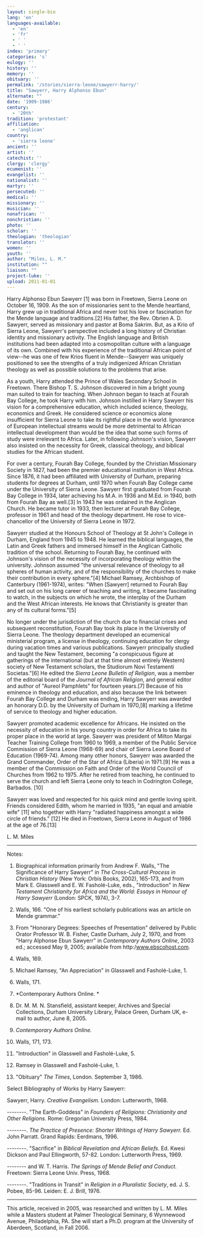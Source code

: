 ```yaml
---
layout: single-bio
lang: 'en'
languages-available:
  - 'en'
  - 'fr'
  - ' '
  - ' '
index: 'primary'
categories: 's'
eulogy: ''
history: ''
memory: ''
obituary: ''
permalink: '/stories/sierra-leone/sawyerr-harry/'
title: "Sawyerr, Harry Alphonso Ebun"
alternate: ""
date: '1909-1986'
century:
  - '20th'
tradition: 'protestant'
affiliation:
  - 'anglican'
country:
  - 'sierra leone'
ancient: ''
artist: ''
catechist: ''
clergy: 'clergy'
ecumenist: ''
evangelist: ''
nationalist: ''
martyr: ''
persecuted: ''
medical: ''
missionary: ''
musician: ''
nonafrican: ''
nonchristian: ''
photo: ''
scholar: ''
theologian: 'theologian'
translator: ''
women: ''
youth: ''
author: "Miles, L. M."
institution: ""
liaison: ""
project-luke: ''
upload: 2011-01-01
---
```




Harry Alphonso Ebun Sawyerr [1] was born in Freetown, Sierra Leone on October 16, 1909. As the son of missionaries sent to the Mende heartland, Harry grew up in traditional Africa and never lost his love or fascination for the Mende language and traditions.[2] His father, the Rev. Obrien A. D. Sawyerr, served as missionary and pastor at Boma Sakrim. But, as a Krio of Sierra Leone, Sawyerr's perspective included a long history of Christian identity and missionary activity. The English language and British institutions had been adapted into a cosmopolitan culture with a language of its own. Combined with his experience of the traditional African point of view--he was one of few Krios fluent in Mende--Sawyerr was uniquely positioned to see the strengths of a truly indigenized African Christian theology as well as possible solutions to the problems that arise.

As a youth, Harry attended the Prince of Wales Secondary School in Freetown. There Bishop T. S. Johnson discovered in him a bright young man suited to train for teaching. When Johnson began to teach at Fourah Bay College, he took Harry with him. Johnson instilled in Harry Sawyerr his vision for a comprehensive education, which included science, theology, economics and Greek. He considered science or economics alone insufficient for Sierra Leone to take its rightful place in the world. Ignorance of European intellectual streams would be more detrimental to African intellectual development than would be the idea that some such forms of study were irrelevant to Africa. Later, in following Johnson's vision, Sawyerr also insisted on the necessity for Greek, classical theology, and biblical studies for the African student.

For over a century, Fourah Bay College, founded by the Christian Missionary Society in 1827, had been the premier educational institution in West Africa. Since 1876, it had been affiliated with University of Durham, preparing students for degrees at Durham, until 1970 when Fourah Bay College came under the University of Sierra Leone. Sawyerr first graduated from Fourah Bay College in 1934, later achieving his M.A. in 1936 and M.Ed. in 1940, both from Fourah Bay as well.[3] In 1943 he was ordained in the Anglican Church. He became tutor in 1933, then lecturer at Fourah Bay College, professor in 1961 and head of the theology department. He rose to vice-chancellor of the University of Sierra Leone in 1972.

Sawyerr studied at the Honours School of Theology at St John's College in Durham, England from 1945 to 1948. He learned the biblical languages, the Latin and Greek fathers and immersed himself in the Anglican Catholic tradition of the school. Returning to Fourah Bay, he continued with Johnson's vision of the necessity of incorporating theology within the university. Johnson assumed "the universal relevance of theology to
all spheres of human activity, and of the responsibility of the churches to make their contribution in every sphere."[4] Michael Ramsey, Archbishop of Canterbury (1961-1974), writes: "When [Sawyerr] returned to Fourah Bay and set out on his long career of teaching and writing, it became fascinating to watch, in the subjects on which he wrote, the interplay of the Durham and the West African interests. He knows that Christianity is greater than any of its cultural forms."[5]

No longer under the jurisdiction of the church due to financial crises and subsequent reconstitution, Fourah Bay took its place in the University of Sierra Leone. The theology department developed an ecumenical ministerial program, a license in theology, continuing education for clergy during vacation times and various publications. Sawyerr principally studied and taught the New Testament, becoming "a conspicuous figure at gatherings of the international (but at that time almost entirely Western) society of New Testament scholars, the Studiorum Novi Testamenti Societas."[6] He edited the *Sierra Leone Bulletin of Religion*, was a member of the editorial board of the *Journal of African Religion*, and general editor and author of "Aureol Pamphlets" for fourteen years.[7] Because of his eminence in theology and education, and also because the link between Fourah Bay College and Durham was ending, Harry Sawyerr was awarded an honorary D.D. by the University of Durham in 1970,[8] marking a lifetime of service to theology and higher education.

Sawyerr promoted academic excellence for Africans. He insisted on the necessity of education in his young country in order for Africa to take its proper place in the world at large. Sawyerr was president of Milton Margai Teacher Training College from 1960 to 1969, a member of the Public Service Commission of Sierra Leone (1968-69) and chair of Sierra Leone Board of Education (1969-74). Among many other honors, Sawyerr was awarded the Grand Commander, Order of the Star of Africa (Liberia) in 1971.[9] He was a member of the Commission on Faith and Order of the World Council of Churches from 1962 to 1975. After he retired from teaching, he continued to serve the church and left Sierra Leone only to teach in Codrington College, Barbados. [10]

Sawyerr was loved and respected for his quick mind and gentle loving spirit. Friends considered Edith, whom he married in 1935, "an equal and amiable wife" [11] who together with Harry "radiated happiness amongst a wide circle of friends." [12] He died in Freetown, Sierra Leone in August of 1986 at the age of 76.[13]

L. M. Miles

---

Notes:

1. Biographical information primarily from Andrew F. Walls, "The Significance of Harry Sawyerr" in *The Cross-Cultural Process in Christian History* (New York: Orbis Books, 2002), 165-173, and from Mark E. Glasswell and E. W. Fasholé-Luke, eds., "Introduction" in *New Testament Christianity for Africa and the World: Essays in Honour of Harry Sawyerr* (London: SPCK, 1974), 3-7.

2. Walls, 166. "One of his earliest scholarly publications was an article on Mende grammar."

3. From "Honorary Degrees: Speeches of Presentation" delivered by Public Orator Professor W. B. Fisher, Castle Durham, July 2, 1970, and from "Harry Alphonse Ebun Sawyerr" in *Contemporary Authors Online*, 2003 ed.; accessed May 9, 2005; available from http:/www.ebscohost.com.

4. Walls, 169.

5. Michael Ramsey, "An Appreciation" in Glasswell and Fasholé-Luke, 1.

6. Walls, 171.

7. *Contemporary Authors Online. *

8. Dr. M. M. N. Stansfield, assistant keeper, Archives and Special Collections, Durham University Library, Palace Green, Durham UK, e-mail to author, June 8, 2005.

9. *Contemporary Authors Online.*

10. Walls, 171, 173.

11. "Introduction" in Glasswell and Fasholé-Luke, 5.

12. Ramsey in Glasswell and Fasholé-Luke, 1.

13. "Obituary" *The Times*, London. September 3, 1986.

Select Bibliography of Works by Harry Sawyerr:

Sawyerr, Harry. *Creative Evangelism.* London: Lutterworth, 1968.

--------. "The Earth-Goddess" in *Founders of Religions: Christianity and Other Religions.* Rome: Gregorian University Press, 1984.

--------. *The Practice of Presence: Shorter Writings of Harry Sawyerr.* Ed. John Parratt. Grand Rapids: Eerdmans, 1996.

--------. "Sacrifice" in *Biblical Revelation and African Beliefs.* Ed. Kwesi Dickson and Paul Ellingworth, 57-82. London: Lutterworth Press, 1969.

-------- and W. T. Harris. *The Springs of Mende Belief and Conduct.* Freetown: Sierra Leone Univ. Press, 1968.

--------. "Traditions in Transit" in *Religion in a Pluralistic Society*, ed. J. S. Pobee, 85-96. Leiden: E. J. Brill, 1976.

---

This article, received in 2005, was researched and written
by L. M. Miles while a Masters student at Palmer Theological Seminary, 6 Wynnewood
Avenue, Philadelphia, PA. She will start a Ph.D. program at the University of
Aberdeen, Scotland, in Fall 2006.
